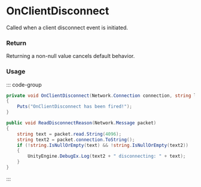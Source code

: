 # OnClientDisconnect
<Badge type="info" text="Player"/><Badge type="danger" text="Carbon Compatible"/><Badge type="warning" text="Oxide Compatible"/>
Called when a client disconnect event is initiated.

### Return
Returning a non-null value cancels default behavior.

### Usage
::: code-group
```csharp [Example]
private void OnClientDisconnect(Network.Connection connection, string local0)
{
	Puts("OnClientDisconnect has been fired!");
}
```
```csharp [Source — Assembly-CSharp @ ServerMgr]
public void ReadDisconnectReason(Network.Message packet)
{
	string text = packet.read.String(4096);
	string text2 = packet.connection.ToString();
	if (!string.IsNullOrEmpty(text) && !string.IsNullOrEmpty(text2))
	{
		UnityEngine.DebugEx.Log(text2 + " disconnecting: " + text);
	}
}

```
:::
